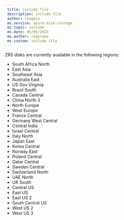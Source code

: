 ```yaml
---
 title: include file
 description: include file
 author: roygara
 ms.service: azure-disk-storage
 ms.topic: include
 ms.date: 05/05/2023
 ms.author: rogarana
 ms.custom: include file
---
```


ZRS disks are currently available in the following regions:
- South Africa North
- East Asia
- Southeast Asia
- Australia East
- US Gov Virginia
- Brazil South
- Canada Central
- China North 3
- North Europe
- West Europe
- France Central
- Germany West Central
- Central India
- Israel Central
- Italy North
- Japan East
- Korea Central
- Norway East
- Poland Central
- Qatar Central
- Sweden Central
- Switzerland North
- UAE North
- UK South
- Central US
- East US
- East US 2
- South Central US
- West US 2
- West US 3
